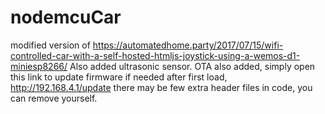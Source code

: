 # nodemcuCar
modified version of https://automatedhome.party/2017/07/15/wifi-controlled-car-with-a-self-hosted-htmljs-joystick-using-a-wemos-d1-miniesp8266/
Also added ultrasonic sensor. 
OTA also added,
simply open this link to update firmware if needed after first load, 
http://192.168.4.1/update
there may be few extra header files in code, you can remove yourself.